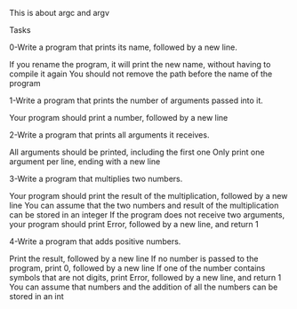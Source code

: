 This is about argc and argv

Tasks

0-Write a program that prints its name, followed by a new line.

If you rename the program, it will print the new name, without having to compile it again
You should not remove the path before the name of the program

1-Write a program that prints the number of arguments passed into it.

Your program should print a number, followed by a new line

2-Write a program that prints all arguments it receives.

All arguments should be printed, including the first one
Only print one argument per line, ending with a new line

3-Write a program that multiplies two numbers.

Your program should print the result of the multiplication, followed by a new line
You can assume that the two numbers and result of the multiplication can be stored in an integer
If the program does not receive two arguments, your program should print Error, followed by a new line, and return 1

4-Write a program that adds positive numbers.

Print the result, followed by a new line
If no number is passed to the program, print 0, followed by a new line
If one of the number contains symbols that are not digits, print Error, followed by a new line, and return 1
You can assume that numbers and the addition of all the numbers can be stored in an int
